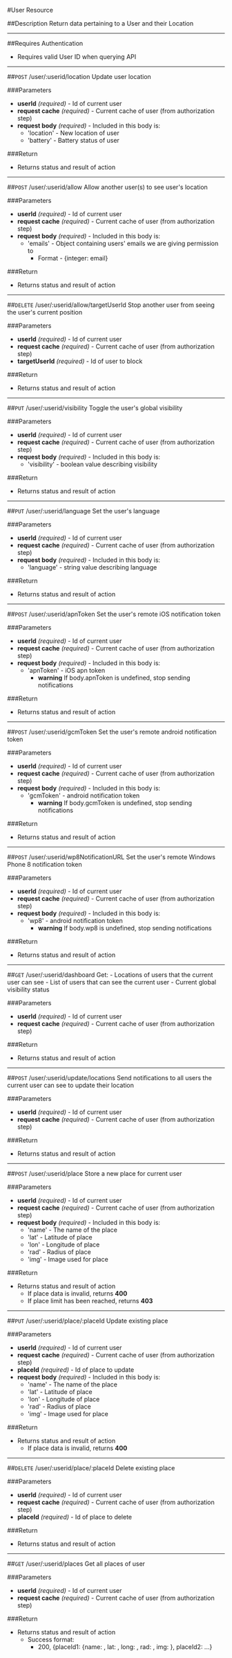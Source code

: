 #User Resource

##Description
Return data pertaining to a User and their Location

***
##Requires Authentication
* Requires valid User ID when querying API

***

##`POST` /user/:userid/location
Update user location

###Parameters
- **userId** _(required)_ - Id of current user
- **request cache** _(required)_ - Current cache of user (from authorization step)
- **request body** _(required)_ - Included in this body is:
	- 'location' - New location of user
	- 'battery' - Battery status of user 

###Return
- Returns status and result of action

***

##`POST` /user/:userid/allow
Allow another user(s) to see user's location

###Parameters
- **userId** _(required)_ - Id of current user
- **request cache** _(required)_ - Current cache of user (from authorization step)
- **request body** _(required)_ - Included in this body is:
	- 'emails' - Object containing users' emails we are giving permission to 
		- Format - {integer: email}


###Return
- Returns status and result of action

***

##`DELETE` /user/:userid/allow/targetUserId
Stop another user from seeing the user's current position

###Parameters
- **userId** _(required)_ - Id of current user
- **request cache** _(required)_ - Current cache of user (from authorization step)
- **targetUserId** _(required)_ - Id of user to block


###Return
- Returns status and result of action

***

##`PUT` /user/:userid/visibility
Toggle the user's global visibility

###Parameters
- **userId** _(required)_ - Id of current user
- **request cache** _(required)_ - Current cache of user (from authorization step)
- **request body** _(required)_ - Included in this body is:
	- 'visibility' - boolean value describing visibility


###Return
- Returns status and result of action

***

##`PUT` /user/:userid/language
Set the user's language

###Parameters
- **userId** _(required)_ - Id of current user
- **request cache** _(required)_ - Current cache of user (from authorization step)
- **request body** _(required)_ - Included in this body is:
	- 'language' - string value describing language


###Return
- Returns status and result of action

***

##`POST` /user/:userid/apnToken
Set the user's remote iOS notification token

###Parameters
- **userId** _(required)_ - Id of current user
- **request cache** _(required)_ - Current cache of user (from authorization step)
- **request body** _(required)_ - Included in this body is:
	- 'apnToken' - iOS apn token
		- **warning** If body.apnToken is undefined, stop sending notifications


###Return
- Returns status and result of action

***

##`POST` /user/:userid/gcmToken
Set the user's remote android notification token

###Parameters
- **userId** _(required)_ - Id of current user
- **request cache** _(required)_ - Current cache of user (from authorization step)
- **request body** _(required)_ - Included in this body is:
	- 'gcmToken' - android notification token
		- **warning** If body.gcmToken is undefined, stop sending notifications


###Return
- Returns status and result of action

***

##`POST` /user/:userid/wp8NotificationURL
Set the user's remote Windows Phone 8 notification token

###Parameters
- **userId** _(required)_ - Id of current user
- **request cache** _(required)_ - Current cache of user (from authorization step)
- **request body** _(required)_ - Included in this body is:
	- 'wp8' - android notification token
		- **warning** If body.wp8 is undefined, stop sending notifications


###Return
- Returns status and result of action

***

##`GET` /user/:userid/dashboard
Get:
	- Locations of users that the current user can see
	- List of users that can see the current user
	- Current global visibility status

###Parameters
- **userId** _(required)_ - Id of current user
- **request cache** _(required)_ - Current cache of user (from authorization step)


###Return
- Returns status and result of action

***

##`POST` /user/:userid/update/locations
Send notifications to all users the current user can see to update their location

###Parameters
- **userId** _(required)_ - Id of current user
- **request cache** _(required)_ - Current cache of user (from authorization step)


###Return
- Returns status and result of action

***

##`POST` /user/:userid/place
Store a new place for current user

###Parameters
- **userId** _(required)_ - Id of current user
- **request cache** _(required)_ - Current cache of user (from authorization step)
- **request body** _(required)_ - Included in this body is:
	- 'name' - The name of the place
	- 'lat' - Latitude of place
	- 'lon' - Longitude of place
	- 'rad' - Radius of place
	- 'img' - Image used for place


###Return
- Returns status and result of action
	- If place data is invalid, returns **400**
	- If place limit has been reached, returns **403**

***

##`PUT` /user/:userid/place/:placeId
Update existing place

###Parameters
- **userId** _(required)_ - Id of current user
- **request cache** _(required)_ - Current cache of user (from authorization step)
- **placeId** _(required)_ - Id of place to update
- **request body** _(required)_ - Included in this body is:
	- 'name' - The name of the place
	- 'lat' - Latitude of place
	- 'lon' - Longitude of place
	- 'rad' - Radius of place
	- 'img' - Image used for place


###Return
- Returns status and result of action
	- If place data is invalid, returns **400**

***

##`DELETE` /user/:userid/place/:placeId
Delete existing place

###Parameters
- **userId** _(required)_ - Id of current user
- **request cache** _(required)_ - Current cache of user (from authorization step)
- **placeId** _(required)_ - Id of place to delete


###Return
- Returns status and result of action

***

##`GET` /user/:userid/places
Get all places of user

###Parameters
- **userId** _(required)_ - Id of current user
- **request cache** _(required)_ - Current cache of user (from authorization step)


###Return
- Returns status and result of action
	- Success format:
		- 200, {placeId1: {name: , lat: , long: , rad: , img: }, placeId2: ...}





